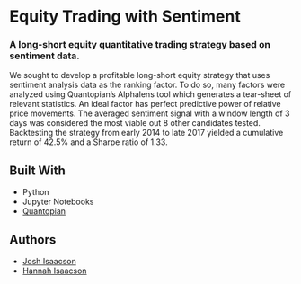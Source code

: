# Equity Trading with Sentiment
### A long-short equity quantitative trading strategy based on sentiment data. 

We sought to develop a profitable long-short equity strategy that uses sentiment analysis data as the ranking factor.  To do so, many factors were analyzed using Quantopian’s Alphalens tool which generates a tear-sheet of relevant statistics.  An ideal factor has perfect predictive power of relative price movements.  The averaged sentiment signal with a window length of 3 days was considered the most viable out 8 other candidates tested.  Backtesting the strategy from early 2014 to late 2017 yielded a cumulative return of 42.5% and a Sharpe ratio of 1.33.

## Built With
* Python
* Jupyter Notebooks
* [Quantopian](https://www.quantopian.com/)

## Authors 
* [Josh Isaacson](https://github.com/jsisaacs) 
* [Hannah Isaacson](https://github.com/hannahisaacson)